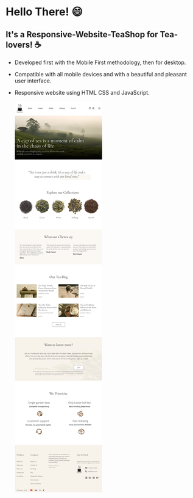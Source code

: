  # Hello There! 😄
## It's a Responsive-Website-TeaShop for Tea-lovers! ☕

- Developed first with the Mobile First methodology, then for desktop.
- Compatible with all mobile devices and with a beautiful and pleasant user interface.
- Responsive website using HTML CSS and JavaScript.

  ![image](https://github.com/yastrb/tea-shop/blob/master/mainpage.png)
